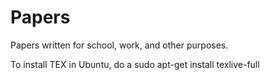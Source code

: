 Papers
======

Papers written for school, work, and other purposes.

To install TEX in Ubuntu, do a sudo apt-get install texlive-full
